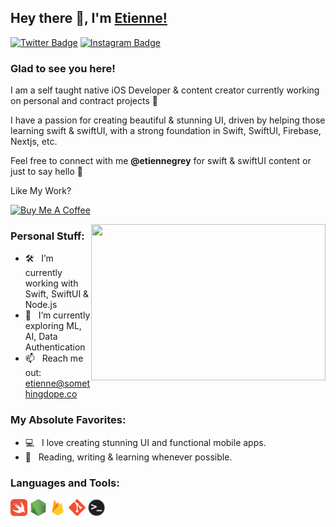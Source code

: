 ## Hey there 👋, I'm [Etienne!](https://github.com/etiennegrey)

[![Twitter Badge](https://img.shields.io/badge/-Twitter-00acee?style=flat-square&logo=Twitter&logoColor=white)](https://twitter.com/etiennegrey)
[![Instagram Badge](https://img.shields.io/badge/-Instagram-e4405f?style=flat-square&logo=Instagram&logoColor=white)](https://instagram.com/etiennegrey)

### Glad to see you here!

I am a self taught native iOS Developer & content creator currently working on personal and contract projects 🚀

I have a passion for creating beautiful & stunning UI, driven by helping those learning swift & swiftUI, with a strong foundation in Swift, SwiftUI, Firebase, Nextjs, etc. 

Feel free to connect with me **@etiennegrey** for swift & swiftUI content or just to say hello 🌟

Like My Work?

<a href="https://www.buymeacoffee.com/etiennegrey" target="_blank"><img src="https://cdn.buymeacoffee.com/buttons/v2/default-yellow.png" alt="Buy Me A Coffee" height="60px" width="217px" ></a>

<img align="right" height="250" width="375" alt="" src="https://raw.githubusercontent.com/iampavangandhi/iampavangandhi/master/gifs/coder.gif" />

### Personal Stuff:

- 🛠 &nbsp; I’m currently working with Swift, SwiftUI & Node.js
- 🚀 &nbsp; I’m currently exploring ML, AI, Data Authentication
- 📫 &nbsp; Reach me out: etienne@somethingdope.co

### My Absolute Favorites:

- 💻 &nbsp; I love creating stunning UI and functional mobile apps.
- 📰 &nbsp; Reading, writing & learning whenever possible.

### Languages and Tools:

<code><img height="27" src="https://raw.githubusercontent.com/github/explore/80688e429a7d4ef2fca1e82350fe8e3517d3494d/topics/swift/swift.png" alt="javascript"></code>
<code><img height="27" src="https://raw.githubusercontent.com/github/explore/80688e429a7d4ef2fca1e82350fe8e3517d3494d/topics/nodejs/nodejs.png" alt="nodejs"></code>
<code><img height="27" src="https://raw.githubusercontent.com/github/explore/80688e429a7d4ef2fca1e82350fe8e3517d3494d/topics/firebase/firebase.png" alt="aws"></code>
<code><img height="27" src="https://raw.githubusercontent.com/devicons/devicon/master/icons/git/git-original.svg" alt="git"></code>
<code><img height="27" src="https://raw.githubusercontent.com/github/explore/80688e429a7d4ef2fca1e82350fe8e3517d3494d/topics/terminal/terminal.png" alt="terminal"></code>
